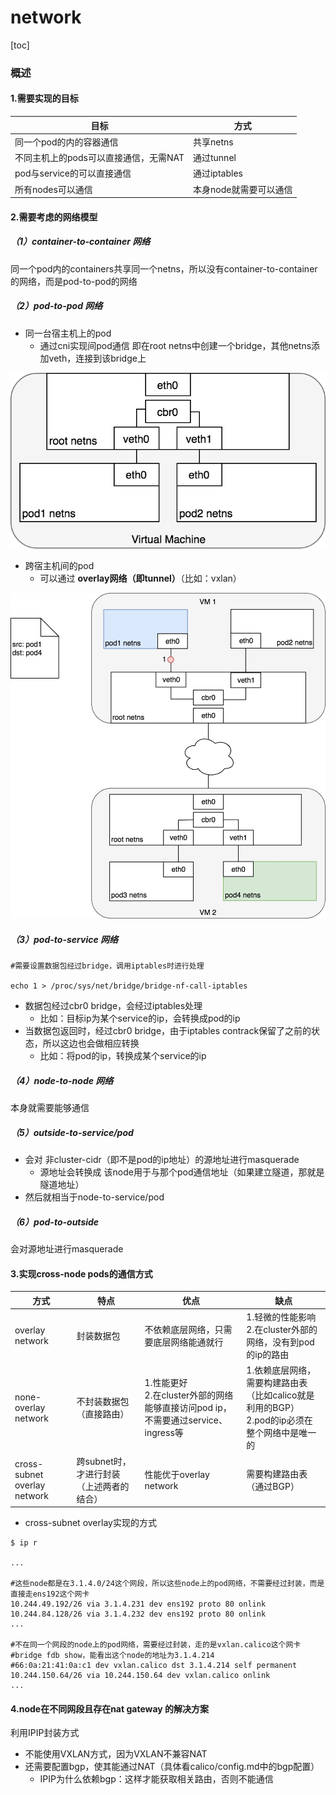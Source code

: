 # network

[toc]

### 概述

#### 1.需要实现的目标
|目标|方式|
|-|-|
| 同一个pod的内的容器通信 | 共享netns |
| 不同主机上的pods可以直接通信，无需NAT | 通过tunnel |
| pod与service的可以直接通信 | 通过iptables |
| 所有nodes可以通信 | 本身node就需要可以通信 |

#### 2.需要考虑的网络模型

##### （1）container-to-container 网络
同一个pod内的containers共享同一个netns，所以没有container-to-container的网络，而是pod-to-pod的网络

##### （2）pod-to-pod 网络
* 同一台宿主机上的pod
  * 通过cni实现间pod通信
    即在root netns中创建一个bridge，其他netns添加veth，连接到该bridge上

![](./imgs/pod-to-pod_01.png)

* 跨宿主机间的pod
  * 可以通过 **overlay网络（即tunnel）**（比如：vxlan）

![](./imgs/pod-to-pod_02.gif)

##### （3）pod-to-service 网络
```shell
#需要设置数据包经过bridge，调用iptables时进行处理

echo 1 > /proc/sys/net/bridge/bridge-nf-call-iptables
```

* 数据包经过cbr0 bridge，会经过iptables处理
  * 比如：目标ip为某个service的ip，会转换成pod的ip
* 当数据包返回时，经过cbr0 bridge，由于iptables contrack保留了之前的状态，所以这边也会做相应转换
  * 比如：将pod的ip，转换成某个service的ip

##### （4）node-to-node 网络
本身就需要能够通信

##### （5）outside-to-service/pod
* 会对 非cluster-cidr（即不是pod的ip地址）的源地址进行masquerade
  * 源地址会转换成 该node用于与那个pod通信地址（如果建立隧道，那就是隧道地址）
* 然后就相当于node-to-service/pod

##### （6）pod-to-outside
会对源地址进行masquerade

#### 3.实现cross-node pods的通信方式

|方式|特点|优点|缺点|
|-|-|-|-|
|overlay network|封装数据包|不依赖底层网络，只需要底层网络能通就行|1.轻微的性能影响</br>2.在cluster外部的网络，没有到pod的ip的路由|
|none-overlay network|不封装数据包（直接路由）|1.性能更好</br>2.在cluster外部的网络能够直接访问pod ip，不需要通过service、ingress等|1.依赖底层网络，需要构建路由表（比如calico就是利用的BGP）</br>2.pod的ip必须在整个网络中是唯一的  |
|cross-subnet overlay network|跨subnet时，才进行封装（上述两者的结合）|性能优于overlay network|需要构建路由表（通过BGP）|

* cross-subnet overlay实现的方式
```shell
$ ip r

...

#这些node都是在3.1.4.0/24这个网段，所以这些node上的pod网络，不需要经过封装，而是直接走ens192这个网卡
10.244.49.192/26 via 3.1.4.231 dev ens192 proto 80 onlink
10.244.84.128/26 via 3.1.4.232 dev ens192 proto 80 onlink
...

#不在同一个网段的node上的pod网络，需要经过封装，走的是vxlan.calico这个网卡
#bridge fdb show，能看出这个node的地址为3.1.4.214
#66:0a:21:41:0a:c1 dev vxlan.calico dst 3.1.4.214 self permanent
10.244.150.64/26 via 10.244.150.64 dev vxlan.calico onlink
...

```

#### 4.node在不同网段且存在nat gateway 的解决方案

利用IPIP封装方式
* 不能使用VXLAN方式，因为VXLAN不兼容NAT
* 还需要配置bgp，使其能通过NAT（具体看calico/config.md中的bgp配置）
  * IPIP为什么依赖bgp：这样才能获取相关路由，否则不能通信
